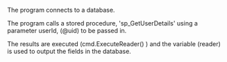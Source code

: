 The program connects to a database. 

The program calls a stored procedure, 'sp_GetUserDetails' using a parameter userId, 
(@uid) to be passed in.

The results are executed (cmd.ExecuteReader() ) and the variable (reader) is 
used to output the fields in the database. 
